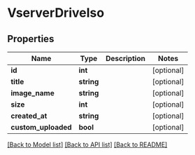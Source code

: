 # VserverDriveIso

## Properties
Name | Type | Description | Notes
------------ | ------------- | ------------- | -------------
**id** | **int** |  | [optional] 
**title** | **string** |  | [optional] 
**image_name** | **string** |  | [optional] 
**size** | **int** |  | [optional] 
**created_at** | **string** |  | [optional] 
**custom_uploaded** | **bool** |  | [optional] 

[[Back to Model list]](../../README.md#documentation-for-models) [[Back to API list]](../../README.md#documentation-for-api-endpoints) [[Back to README]](../../README.md)

